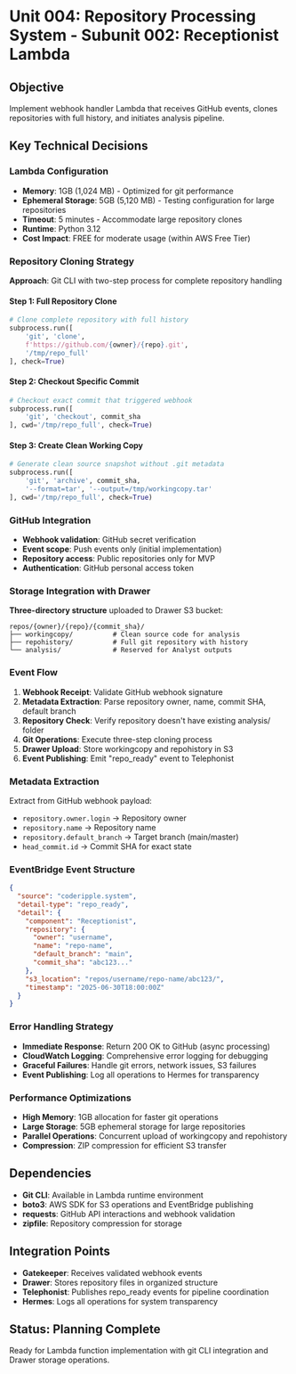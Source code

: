 # Unit 004: Repository Processing System - Subunit 002: Receptionist Lambda

## Objective
Implement webhook handler Lambda that receives GitHub events, clones repositories with full history, and initiates analysis pipeline.

## Key Technical Decisions

### Lambda Configuration
- **Memory**: 1GB (1,024 MB) - Optimized for git performance
- **Ephemeral Storage**: 5GB (5,120 MB) - Testing configuration for large repositories
- **Timeout**: 5 minutes - Accommodate large repository clones
- **Runtime**: Python 3.12
- **Cost Impact**: FREE for moderate usage (within AWS Free Tier)

### Repository Cloning Strategy
**Approach**: Git CLI with two-step process for complete repository handling

#### Step 1: Full Repository Clone
```python
# Clone complete repository with full history
subprocess.run([
    'git', 'clone',
    f'https://github.com/{owner}/{repo}.git',
    '/tmp/repo_full'
], check=True)
```

#### Step 2: Checkout Specific Commit
```python
# Checkout exact commit that triggered webhook
subprocess.run([
    'git', 'checkout', commit_sha
], cwd='/tmp/repo_full', check=True)
```

#### Step 3: Create Clean Working Copy
```python
# Generate clean source snapshot without .git metadata
subprocess.run([
    'git', 'archive', commit_sha,
    '--format=tar', '--output=/tmp/workingcopy.tar'
], cwd='/tmp/repo_full', check=True)
```

### GitHub Integration
- **Webhook validation**: GitHub secret verification
- **Event scope**: Push events only (initial implementation)
- **Repository access**: Public repositories only for MVP
- **Authentication**: GitHub personal access token

### Storage Integration with Drawer
**Three-directory structure** uploaded to Drawer S3 bucket:

```
repos/{owner}/{repo}/{commit_sha}/
├── workingcopy/          # Clean source code for analysis
├── repohistory/          # Full git repository with history  
└── analysis/             # Reserved for Analyst outputs
```

### Event Flow
1. **Webhook Receipt**: Validate GitHub webhook signature
2. **Metadata Extraction**: Parse repository owner, name, commit SHA, default branch
3. **Repository Check**: Verify repository doesn't have existing analysis/ folder
4. **Git Operations**: Execute three-step cloning process
5. **Drawer Upload**: Store workingcopy and repohistory in S3
6. **Event Publishing**: Emit "repo_ready" event to Telephonist

### Metadata Extraction
Extract from GitHub webhook payload:
- `repository.owner.login` → Repository owner
- `repository.name` → Repository name  
- `repository.default_branch` → Target branch (main/master)
- `head_commit.id` → Commit SHA for exact state

### EventBridge Event Structure
```json
{
  "source": "coderipple.system",
  "detail-type": "repo_ready",
  "detail": {
    "component": "Receptionist",
    "repository": {
      "owner": "username",
      "name": "repo-name", 
      "default_branch": "main",
      "commit_sha": "abc123..."
    },
    "s3_location": "repos/username/repo-name/abc123/",
    "timestamp": "2025-06-30T18:00:00Z"
  }
}
```

### Error Handling Strategy
- **Immediate Response**: Return 200 OK to GitHub (async processing)
- **CloudWatch Logging**: Comprehensive error logging for debugging
- **Graceful Failures**: Handle git errors, network issues, S3 failures
- **Event Publishing**: Log all operations to Hermes for transparency

### Performance Optimizations
- **High Memory**: 1GB allocation for faster git operations
- **Large Storage**: 5GB ephemeral storage for large repositories
- **Parallel Operations**: Concurrent upload of workingcopy and repohistory
- **Compression**: ZIP compression for efficient S3 transfer

## Dependencies
- **Git CLI**: Available in Lambda runtime environment
- **boto3**: AWS SDK for S3 operations and EventBridge publishing
- **requests**: GitHub API interactions and webhook validation
- **zipfile**: Repository compression for storage

## Integration Points
- **Gatekeeper**: Receives validated webhook events
- **Drawer**: Stores repository files in organized structure
- **Telephonist**: Publishes repo_ready events for pipeline coordination
- **Hermes**: Logs all operations for system transparency

## Status: Planning Complete
Ready for Lambda function implementation with git CLI integration and Drawer storage operations.
